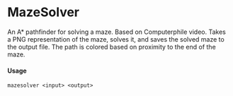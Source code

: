 # MazeSolver

An A* pathfinder for solving a maze. Based on Computerphile video. Takes a PNG representation of the maze, solves it, and saves the solved maze to the output file. The path is colored based on proximity to the end of the maze.

#### Usage
`mazesolver <input> <output>`